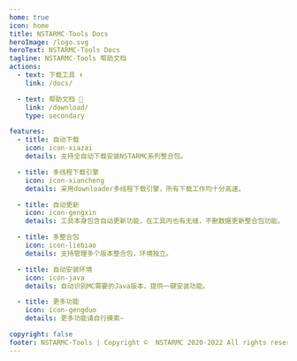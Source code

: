 ```yaml
---
home: true
icon: home
title: NSTARMC-Tools Docs
heroImage: /logo.svg
heroText: NSTARMC-Tools Docs
tagline: NSTARMC-Tools 帮助文档
actions:
  - text: 下载工具 ⬇️
    link: /docs/

  - text: 帮助文档 📃
    link: /download/
    type: secondary

features:
  - title: 自动下载
    icon: icon-xiazai
    details: 支持全自动下载安装NSTARMC系列整合包。

  - title: 多线程下载引擎
    icon: icon-xiancheng
    details: 采用downloader多线程下载引擎，所有下载工作均十分高速。

  - title: 自动更新
    icon: icon-gengxin
    details: 工具本身包含自动更新功能，在工具内也有无缝，不删数据更新整合包功能。

  - title: 多整合包
    icon: icon-liebiao
    details: 支持管理多个版本整合包，环境独立。

  - title: 自动安装环境
    icon: icon-java
    details: 自动识别MC需要的Java版本，提供一键安装功能。

  - title: 更多功能
    icon: icon-gengduo
    details: 更多功能请自行摸索~

copyright: false
footer: NSTARMC-Tools | Copyright ©  NSTARMC 2020-2022 All rights reserved.
---
```


